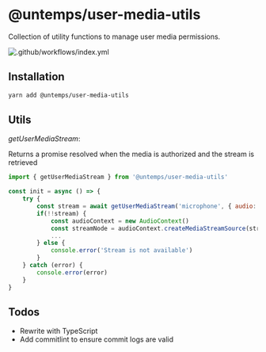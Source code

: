 # @untemps/user-media-utils

Collection of utility functions to manage user media permissions.

![.github/workflows/index.yml](https://github.com/untemps/user-media-utils/workflows/.github/workflows/index.yml/badge.svg?branch=master)

## Installation

```bash
yarn add @untemps/user-media-utils
```

## Utils

*getUserMediaStream*:

Returns a promise resolved when the media is authorized and the stream is retrieved

```javascript
import { getUserMediaStream } from '@untemps/user-media-utils'

const init = async () => {
    try {
    	const stream = await getUserMediaStream('microphone', { audio: true })
    	if(!!stream) {
    	    const audioContext = new AudioContext()
    	    const streamNode = audioContext.createMediaStreamSource(stream)
            ...
    	} else {
    	    console.error('Stream is not available')
    	}
    } catch (error) {
        console.error(error)
    }
}
```

## Todos

-   Rewrite with TypeScript
-   Add commitlint to ensure commit logs are valid

